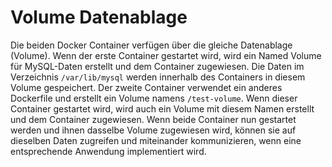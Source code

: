 # Volume Datenablage

Die beiden Docker Container verfügen über die gleiche Datenablage (Volume). Wenn der erste Container gestartet wird, wird ein Named Volume für MySQL-Daten erstellt und dem Container zugewiesen. Die Daten im Verzeichnis ```/var/lib/mysql``` werden innerhalb des Containers in diesem Volume gespeichert. Der zweite Container verwendet ein anderes Dockerfile und erstellt ein Volume namens ```/test-volume```. Wenn dieser Container gestartet wird, wird auch ein Volume mit diesem Namen erstellt und dem Container zugewiesen. Wenn beide Container nun gestartet werden und ihnen dasselbe Volume zugewiesen wird, können sie auf dieselben Daten zugreifen und miteinander kommunizieren, wenn eine entsprechende Anwendung implementiert wird.